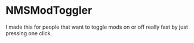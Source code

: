 # NMSModToggler
I made this for people that want to toggle mods on or off really fast by just pressing one click.

